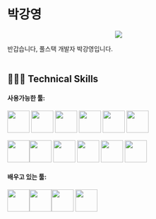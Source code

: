 # 박강영

<p align='center'>
    <img src="https://capsule-render.vercel.app/api?type=waving&color=auto&height=300&section=header&text=WELCOME&fontSize=90&animation=fadeIn&fontAlignY=38&descAlignY=51&descAlign=62"/>
</p>


반갑습니다, 풀스택 개발자 박강영입니다.   
<br>

## 👩🏻‍💻 Technical Skills

#### 사용가능한 툴:
<img src="https://cdn.jsdelivr.net/gh/devicons/devicon/icons/html5/html5-original-wordmark.svg" width="50" /> <img src="https://cdn.jsdelivr.net/gh/devicons/devicon/icons/css3/css3-original-wordmark.svg" width="50" />   <img src="https://v2.ko.vuejs.org/images/logo.png" width="50" />  <img src="https://encrypted-tbn1.gstatic.com/images?q=tbn:ANd9GcTPlKO7xqHBn1CLuAup6bJa3vx2eMHd9z5awKZ1txuuwVBgWcBL" width="50" />  <img src="https://cdn.jsdelivr.net/gh/devicons/devicon/icons/javascript/javascript-original.svg" width="50" /> <img src="https://cdn.jsdelivr.net/gh/devicons/devicon/icons/jquery/jquery-original-wordmark.svg" width="50" /> 

<img src="https://cdn.jsdelivr.net/gh/devicons/devicon/icons/vscode/vscode-original-wordmark.svg" width="50" /><img src="https://cdn.jsdelivr.net/gh/devicons/devicon/icons/git/git-original.svg" width="50" /> <img src="https://cdn.jsdelivr.net/gh/devicons/devicon/icons/github/github-original.svg" width="50" /> <img src="https://cdn.jsdelivr.net/gh/devicons/devicon/icons/java/java-original.svg" width="50" /> <img src="https://cdn.jsdelivr.net/gh/devicons/devicon/icons/spring/spring-original.svg" width="50" /> <img src="https://cdn.jsdelivr.net/gh/devicons/devicon/icons/oracle/oracle-original.svg" width="50" />
















#### 배우고 있는 툴:
<img src="https://cdn.jsdelivr.net/gh/devicons/devicon/icons/react/react-original.svg" width="50" /><img src="https://nodejs.org/static/logos/nodejsStackedDark.svg" width="50" /><img src="https://cdn.jsdelivr.net/gh/devicons/devicon/icons/tomcat/tomcat-original-wordmark.svg" width="50" />  <img src="https://cdn.jsdelivr.net/gh/devicons/devicon/icons/mongodb/mongodb-original-wordmark.svg" width="50" />

